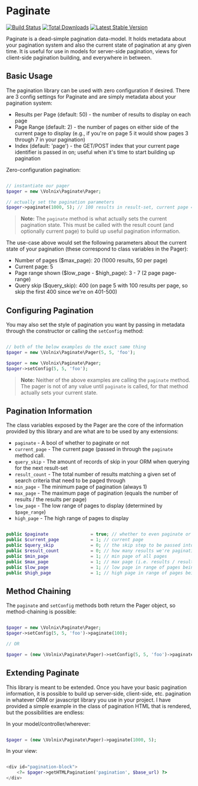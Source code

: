 # Paginate

[![Build Status](https://travis-ci.org/volnix/paginate.png?branch=master)](https://travis-ci.org/volnix/paginate) [![Total Downloads](https://poser.pugx.org/volnix/paginate/downloads.png)](https://packagist.org/packages/volnix/paginate) [![Latest Stable Version](https://poser.pugx.org/volnix/paginate/v/stable.png)](https://packagist.org/packages/volnix/paginate)

Paginate is a dead-simple pagination data-model.  It holds metadata about your pagination system and also the current state of pagination at any given time.  It is useful for use in models for server-side pagination, views for client-side pagination building, and everywhere in between.

## Basic Usage

The pagination library can be used with zero configuration if desired.  There are 3 config settings for Paginate and are simply metadata about your pagination system:

- Results per Page (default: 50) - the number of results to display on each page
- Page Range (default: 2) - the number of pages on either side of the current page to display (e.g., if you're on page 5 it would show pages 3 through 7 in your pagination)
- Index (default: 'page') - the GET/POST index that your current page identifier is passed in on; useful when it's time to start building up pagination

Zero-configuration pagination:

```php

// instantiate our pager
$pager = new \Volnix\Paginate\Pager;

// actually set the pagination parameters
$pager->paginate(1000, 5); // 100 results in result-set, current page = 5

```

> **Note:** The `paginate` method is what actually sets the current pagination state.  This must be called with the result count (and optionally current page) to build up useful pagination information.

The use-case above would set the following parameters about the current state of your pagination (these correspond to class variables in the Pager):

- Number of pages ($max_page): 20 (1000 results, 50 per page)
- Current page: 5
- Page range shown ($low_page - $high_page): 3 - 7 (2 page page-range)
- Query skip ($query_skip): 400 (on page 5 with 100 results per page, so skip the first 400 since we're on 401-500)

## Configuring Pagination

You may also set the style of pagination you want by passing in metadata through the constructor or calling the `setConfig` method:

```php

// both of the below examples do the exact same thing
$pager = new \Volnix\Paginate\Pager(5, 5, 'foo');

$pager = new \Volnix\Paginate\Pager;
$pager->setConfig(5, 5, 'foo');

```

> **Note:** Neither of the above examples are calling the `paginate` method.  The pager is not of any value until `paginate` is called, for that method actually sets your current state.

## Pagination Information

The class variables exposed by the Pager are the core of the information provided by this library and are what are to be used by any extensions:

- `paginate` - A bool of whether to paginate or not
- `current_page` - The current page (passed in through the `paginate` method call.
- `query_skip` - The amount of records of skip in your ORM when querying for the next result-set
- `result_count` - The total number of results matching a given set of search criteria that need to be paged through
- `min_page` - The minimum page of pagination (always 1)
- `max_page` - The maximum page of pagination (equals the number of results / the results per page)
- `low_page` - The low range of pages to display (determined by `$page_range`)
- `high_page` - The high range of pages to display

```php

public $paginate				= true; // whether to even paginate or not
public $current_page			= 1; // current page
public $query_skip				= 0; // the skip step to be passed into queries
public $result_count			= 0; // how many results we're paginating
public $min_page				= 1; // min page of all pages
public $max_page				= 1; // max page (i.e. results / results per page)
public $low_page				= 1; // low page in range of pages being displayed
public $high_page				= 1; // high page in range of pages being displayed

```

## Method Chaining

The `paginate` and `setConfig` methods both return the Pager object, so method-chaining is possible:

```php

$pager = new \Volnix\Paginate\Pager;
$pager->setConfig(5, 5, 'foo')->paginate(100);

// OR

$pager = (new \Volnix\Paginate\Pager)->setConfig(5, 5, 'foo')->paginate(100);

```

## Extending Paginate

This library is meant to be extended.  Once you have your basic pagination information, it is possible to build up server-side, client-side, etc. pagination in whatever ORM or javascript library you use in your project.  I have provided a simple example in the class of pagination HTML that is rendered, but the possibilities are endless:

In your model/controller/wherever:

```php

$pager = (new \Volnix\Paginate\Pager)->paginate(1000, 5);

```

In your view:

```php

<div id="pagination-block">
	<?= $pager->getHTMLPagination('pagination', $base_url) ?>
</div>

```